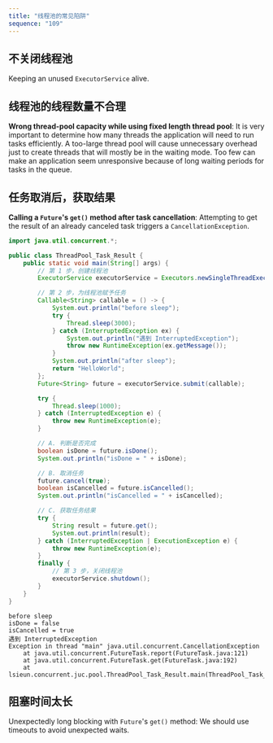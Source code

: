 ```yaml
---
title: "线程池的常见陷阱"
sequence: "109"
---
```


## 不关闭线程池

Keeping an unused `ExecutorService` alive.

## 线程池的线程数量不合理

**Wrong thread-pool capacity while using fixed length thread pool**:
It is very important to determine how many threads the application will need to run tasks efficiently.
A too-large thread pool will cause unnecessary overhead just to create threads that will mostly be in the waiting mode.
Too few can make an application seem unresponsive because of long waiting periods for tasks in the queue.

## 任务取消后，获取结果

**Calling a `Future`'s `get()` method after task cancellation**:
Attempting to get the result of an already canceled task triggers a `CancellationException`.

```java
import java.util.concurrent.*;

public class ThreadPool_Task_Result {
    public static void main(String[] args) {
        // 第 1 步，创建线程池
        ExecutorService executorService = Executors.newSingleThreadExecutor();

        // 第 2 步，为线程池赋予任务
        Callable<String> callable = () -> {
            System.out.println("before sleep");
            try {
                Thread.sleep(3000);
            } catch (InterruptedException ex) {
                System.out.println("遇到 InterruptedException");
                throw new RuntimeException(ex.getMessage());
            }
            System.out.println("after sleep");
            return "HelloWorld";
        };
        Future<String> future = executorService.submit(callable);

        try {
            Thread.sleep(1000);
        } catch (InterruptedException e) {
            throw new RuntimeException(e);
        }

        // A. 判断是否完成
        boolean isDone = future.isDone();
        System.out.println("isDone = " + isDone);

        // B. 取消任务
        future.cancel(true);
        boolean isCancelled = future.isCancelled();
        System.out.println("isCancelled = " + isCancelled);

        // C. 获取任务结果
        try {
            String result = future.get();
            System.out.println(result);
        } catch (InterruptedException | ExecutionException e) {
            throw new RuntimeException(e);
        }
        finally {
            // 第 3 步，关闭线程池
            executorService.shutdown();
        }
    }
}
```

```text
before sleep
isDone = false
isCancelled = true
遇到 InterruptedException
Exception in thread "main" java.util.concurrent.CancellationException
	at java.util.concurrent.FutureTask.report(FutureTask.java:121)
	at java.util.concurrent.FutureTask.get(FutureTask.java:192)
	at lsieun.concurrent.juc.pool.ThreadPool_Task_Result.main(ThreadPool_Task_Result.java:41)
```

## 阻塞时间太长

Unexpectedly long blocking with `Future`'s `get()` method:
We should use timeouts to avoid unexpected waits.
